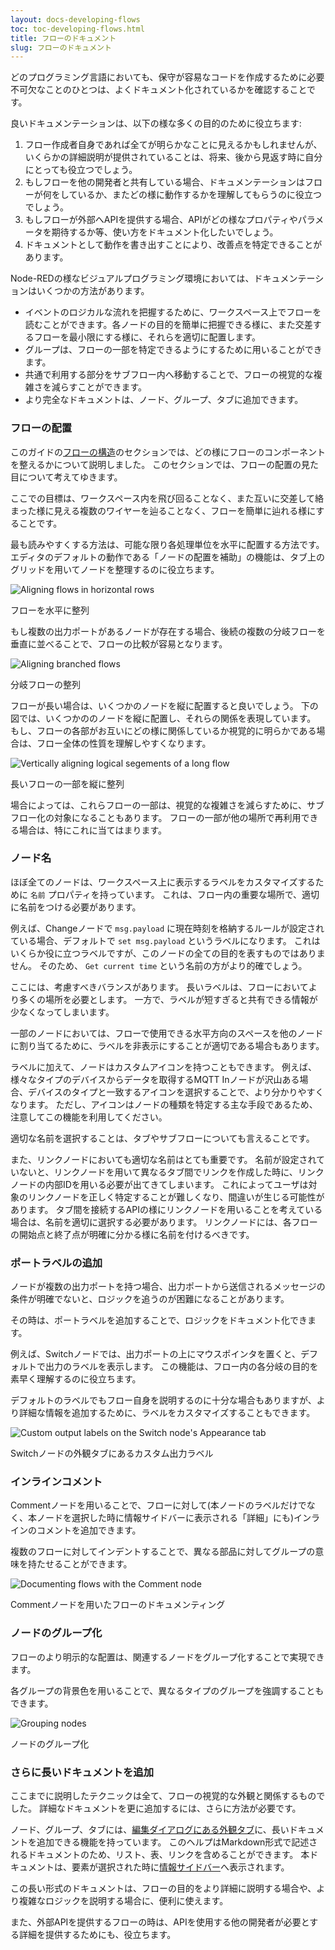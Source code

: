 ```yaml
---
layout: docs-developing-flows
toc: toc-developing-flows.html
title: フローのドキュメント
slug: フローのドキュメント
---
```


どのプログラミング言語においても、保守が容易なコードを作成するために必要不可欠なことのひとつは、よくドキュメント化されているかを確認することです。

良いドキュメンテーションは、以下の様な多くの目的のために役立ちます:

1. フロー作成者自身であれば全てが明らかなことに見えるかもしれませんが、いくらかの詳細説明が提供されていることは、将来、後から見返す時に自分にとっても役立つでしょう。
2. もしフローを他の開発者と共有している場合、ドキュメンテーションはフローが何をしているか、またどの様に動作するかを理解してもらうのに役立つでしょう。
3. もしフローが外部へAPIを提供する場合、APIがどの様なプロパティやパラメータを期待するか等、使い方をドキュメント化したいでしょう。
4. ドキュメントとして動作を書き出すことにより、改善点を特定できることがあります。

Node-REDの様なビジュアルプログラミング環境においては、ドキュメンテーションはいくつかの方法があります。

- イベントのロジカルな流れを把握するために、ワークスペース上でフローを読むことができます。各ノードの目的を簡単に把握できる様に、また交差するフローを最小限にする様に、それらを適切に配置します。
- グループは、フローの一部を特定できるようにするために用いることができます。
- 共通で利用する部分をサブフロー内へ移動することで、フローの視覚的な複雑さを減らすことができます。
- より完全なドキュメントは、ノード、グループ、タブに追加できます。


### フローの配置

このガイドの[フローの構造](flow-structure)のセクションでは、どの様にフローのコンポーネントを整えるかについて説明しました。
このセクションでは、フローの配置の見た目について考えてゆきます。

ここでの目標は、ワークスペース内を飛び回ることなく、また互いに交差して絡まった様に見える複数のワイヤーを辿ることなく、フローを簡単に辿れる様にすることです。

最も読みやすくする方法は、可能な限り各処理単位を水平に配置する方法です。
エディタのデフォルトの動作である「ノードの配置を補助」の機能は、タブ上のグリッドを用いてノードを整理するのに役立ちます。

<div class="figure">
    <img src="./images/node-arrangement.png" alt="Aligning flows in horizontal rows"/>
    <p class="caption">フローを水平に整列</p>
</div>

もし複数の出力ポートがあるノードが存在する場合、後続の複数の分岐フローを垂直に並べることで、フローの比較が容易となります。

<div style="width: 600px" class="figure">
  <img src="images/node-arrangement-sample-align.png" alt="Aligning branched flows">
  <p class="caption">分岐フローの整列</p>
</div>

フローが長い場合は、いくつかのノードを縦に配置すると良いでしょう。
下の図では、いくつかののノードを縦に配置し、それらの関係を表現しています。
もし、フローの各部がお互いにどの様に関係しているか視覚的に明らかである場合は、フロー全体の性質を理解しやすくなります。

<div class="figure">
    <img src="./images/node-vertical-arrangement.png" alt="Vertically aligning logical segements of a long flow"/>
    <p class="caption">長いフローの一部を縦に整列</p>
</div>

場合によっては、これらフローの一部は、視覚的な複雑さを減らすために、サブフロー化の対象になることもあります。
フローの一部が他の場所で再利用できる場合は、特にこれに当てはまります。

### ノード名

ほぼ全てのノードは、ワークスペース上に表示するラベルをカスタマイズするために `名前` プロパティを持っています。
これは、フロー内の重要な場所で、適切に名前をつける必要があります。

例えば、Changeノードで `msg.payload` に現在時刻を格納するルールが設定されている場合、デフォルトで `set msg.payload` というラベルになります。
これはいくらか役に立つラベルですが、このノードの全ての目的を表すものではありません。
そのため、 `Get current time` という名前の方がより的確でしょう。

ここには、考慮すべきバランスがあります。
長いラベルは、フローにおいてより多くの場所を必要とします。
一方で、ラベルが短すぎると共有できる情報が少なくなってしまいます。

一部のノードにおいては、フローで使用できる水平方向のスペースを他のノードに割り当てるために、ラベルを非表示にすることが適切である場合もあります。

ラベルに加えて、ノードはカスタムアイコンを持つこともできます。
例えば、様々なタイプのデバイスからデータを取得するMQTT Inノードが沢山ある場合、デバイスのタイプと一致するアイコンを選択することで、より分かりやすくなります。
ただし、アイコンはノードの種類を特定する主な手段であるため、注意してこの機能を利用してください。

適切な名前を選択することは、タブやサブフローについても言えることです。

また、リンクノードにおいても適切な名前はとても重要です。
名前が設定されていないと、リンクノードを用いて異なるタブ間でリンクを作成した時に、リンクノードの内部IDを用いる必要が出てきてしまいます。
これによってユーザは対象のリンクノードを正しく特定することが難しくなり、間違いが生じる可能性があります。
タブ間を接続するAPIの様にリンクノードを用いることを考えている場合は、名前を適切に選択する必要があります。
リンクノードには、各フローの開始点と終了点が明確に分かる様に名前を付けるべきです。

### ポートラベルの追加

ノードが複数の出力ポートを持つ場合、出力ポートから送信されるメッセージの条件が明確でないと、ロジックを追うのが困難になることがあります。

その時は、ポートラベルを追加することで、ロジックをドキュメント化できます。

例えば、Switchノードでは、出力ポートの上にマウスポインタを置くと、デフォルトで出力のラベルを表示します。
この機能は、フロー内の各分岐の目的を素早く理解するのに役立ちます。

デフォルトのラベルでもフロー自身を説明するのに十分な場合もありますが、より詳細な情報を追加するために、ラベルをカスタマイズすることもできます。

<div  class="figure">
  <img src="images/node-output-labels.png" alt="Custom output labels on the Switch node's Appearance tab">
  <p class="caption">Switchノードの外観タブにあるカスタム出力ラベル</p>
</div>

### インラインコメント

Commentノードを用いることで、フローに対して(本ノードのラベルだけでなく、本ノードを選択した時に情報サイドバーに表示される「詳細」にも)インラインのコメントを追加できます。

複数のフローに対してインデントすることで、異なる部品に対してグループの意味を持たせることができます。

<div class="figure">
  <img src="images/comment-nodes.png" alt="Documenting flows with the Comment node">
  <p class="caption">Commentノードを用いたフローのドキュメンティング</p>
</div>

### ノードのグループ化

フローのより明示的な配置は、関連するノードをグループ化することで実現できます。

各グループの背景色を用いることで、異なるタイプのグループを強調することもできます。

<div class="figure">
  <img src="images/grouping-nodes.png" alt="Grouping nodes">
  <p class="caption">ノードのグループ化</p>
</div>

### さらに長いドキュメントを追加

ここまでに説明したテクニックは全て、フローの視覚的な外観と関係するものでした。
詳細なドキュメントを更に追加するには、さらに方法が必要です。

ノード、グループ、タブには、[編集ダイアログにある外観タブ](/docs/user-guide/editor/workspace/nodes#editing-node-properties)に、長いドキュメントを追加できる機能を持っています。
このヘルプはMarkdown形式で記述されるドキュメントのため、リスト、表、リンクを含めることができます。
本ドキュメントは、要素が選択された時に[情報サイドバー](/docs/user-guide/editor/sidebar/info)へ表示されます。

この長い形式のドキュメントは、フローの目的をより詳細に説明する場合や、より複雑なロジックを説明する場合に、便利に使えます。

また、外部APIを提供するフローの時は、APIを使用する他の開発者が必要とする詳細を提供するためにも、役立ちます。
